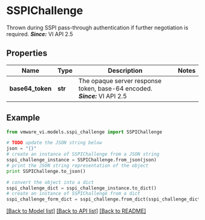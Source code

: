 # SSPIChallenge

Thrown during SSPI pass-through authentication if further negotiation is required.  ***Since:*** VI API 2.5 

## Properties
Name | Type | Description | Notes
------------ | ------------- | ------------- | -------------
**base64_token** | **str** | The opaque server response token, base-64 encoded.  ***Since:*** VI API 2.5  | 

## Example

```python
from vmware_vi.models.sspi_challenge import SSPIChallenge

# TODO update the JSON string below
json = "{}"
# create an instance of SSPIChallenge from a JSON string
sspi_challenge_instance = SSPIChallenge.from_json(json)
# print the JSON string representation of the object
print SSPIChallenge.to_json()

# convert the object into a dict
sspi_challenge_dict = sspi_challenge_instance.to_dict()
# create an instance of SSPIChallenge from a dict
sspi_challenge_form_dict = sspi_challenge.from_dict(sspi_challenge_dict)
```
[[Back to Model list]](../README.md#documentation-for-models) [[Back to API list]](../README.md#documentation-for-api-endpoints) [[Back to README]](../README.md)



